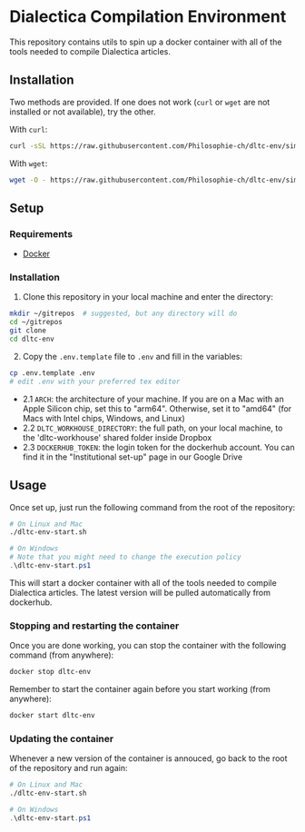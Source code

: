 # Dialectica Compilation Environment

This repository contains utils to spin up a docker container with all of the tools needed to compile Dialectica articles.

## Installation

Two methods are provided. If one does not work (`curl` or `wget` are not installed or not available), try the other.

With `curl`:
```bash
curl -sSL https://raw.githubusercontent.com/Philosophie-ch/dltc-env/simplify-use/install.sh | bash
```

With `wget`:
```bash
wget -O - https://raw.githubusercontent.com/Philosophie-ch/dltc-env/simplify-use/install.sh | bash
```

## Setup

### Requirements

- [Docker](https://docs.docker.com/get-docker/)


### Installation

1. Clone this repository in your local machine and enter the directory:
```bash
mkdir ~/gitrepos  # suggested, but any directory will do
cd ~/gitrepos
git clone
cd dltc-env
```

2. Copy the `.env.template` file to `.env` and fill in the variables:
```bash
cp .env.template .env
# edit .env with your preferred tex editor
```

- 2.1 `ARCH`: the architecture of your machine. If you are on a Mac with an Apple Silicon chip, set this to "arm64". Otherwise, set it to "amd64" (for Macs with Intel chips, Windows, and Linux)
- 2.2 `DLTC_WORKHOUSE_DIRECTORY`: the full path, on your local machine, to the 'dltc-workhouse' shared folder inside Dropbox
- 2.3 `DOCKERHUB_TOKEN`: the login token for the dockerhub account. You can find it in the "Institutional set-up" page in our Google Drive


## Usage

Once set up, just run the following command from the root of the repository:
```bash
# On Linux and Mac
./dltc-env-start.sh
```

```powershell
# On Windows
# Note that you might need to change the execution policy
.\dltc-env-start.ps1
```

This will start a docker container with all of the tools needed to compile Dialectica articles.
The latest version will be pulled automatically from dockerhub.


### Stopping and restarting the container

Once you are done working, you can stop the container with the following command (from anywhere):
```bash
docker stop dltc-env
```

Remember to start the container again before you start working (from anywhere):
```bash
docker start dltc-env
```

### Updating the container

Whenever a new version of the container is annouced, go back to the root of the repository and run again:
```bash
# On Linux and Mac
./dltc-env-start.sh
```

```powershell
# On Windows
.\dltc-env-start.ps1
```